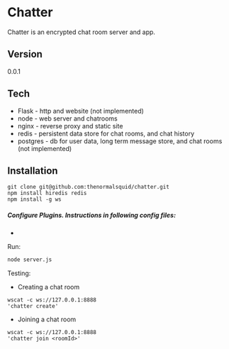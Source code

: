Chatter
=========

Chatter is an encrypted chat room server and app.

 
Version
----

0.0.1

Tech
-----------
* Flask - http and website (not implemented)
* node - web server and chatrooms
* nginx - reverse proxy and static site
* redis - persistent data store for chat rooms, and chat history
* postgres - db for user data, long term message store, and chat rooms (not implemented)

Installation
--------------

```
git clone git@github.com:thenormalsquid/chatter.git
npm install hiredis redis
npm install -g ws
```

##### Configure Plugins. Instructions in following config files:

*

Run:
```sh
node server.js
```

Testing:

* Creating a chat room
```
wscat -c ws://127.0.0.1:8888
'chatter create'
```

* Joining a chat room
```
wscat -c ws://127.0.0.1:8888
'chatter join <roomId>'
```



